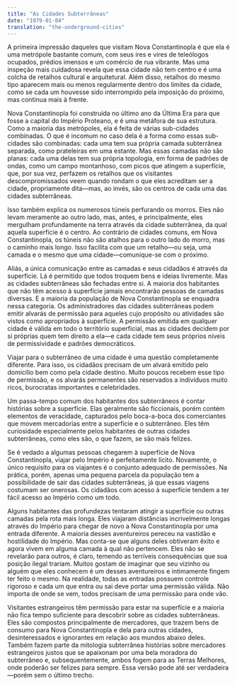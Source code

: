 ```yaml
---
title: "As Cidades Subterrâneas"
date: "1979-01-04"
translation: "the-underground-cities"
---
```


A primeira impressão daqueles que visitam Nova Constantinopla é que ela é uma metrópole bastante comum, com seus ires e vires de teleólogos ocupados, prédios imensos e um comércio de rua vibrante. Mas uma inspeção mais cuidadosa revela que essa cidade não tem centro e é uma colcha de retalhos cultural e arquitetural. Além disso, retalhos do mesmo tipo aparecem mais ou menos regularmente dentro dos limites da cidade, como se cada um houvesse sido interrompido pela imposição do próximo, mas continua mais à frente.

Nova Constantinopla foi construída no último ano da Última Era para que fosse a capital do Império Proteano, e é uma metáfora de sua estrutura. Como a maioria das metrópoles, ela é feita de várias sub-cidades combinadas. O que é incomum no caso dela é a forma como essas sub-cidades são combinadas: cada uma tem sua própria camada subterrânea separada, como prateleiras em uma estante. Mas essas camadas não são planas: cada uma delas tem sua própria topologia, em forma de padrões de ondas, como um campo montanhoso, com picos que atingem a superfície, que, por sua vez, perfazem os retalhos que os visitantes descompromissados veem quando rondam o que eles acreditam ser a cidade, propriamente dita—mas, ao invés, são os centros de cada uma das cidades subterrâneas.

Isso também explica os numerosos túneis perfurando os morros. Eles não levam meramente ao outro lado, mas, antes, e principalmente, eles mergulham profundamente na terra através da cidade subterrânea, da qual aquela superfície é o centro. Ao contrário de cidades comuns, em Nova Constantinopla, os túneis não são atalhos para o outro lado do morro, mas o caminho mais longo. Isso facilita com que um retalho—ou seja, uma camada e o mesmo que uma cidade—comunique-se com o próximo.

Aliás, a única comunicação entre as camadas e seus cidadãos é através da superfície. Lá é permitido que todos troquem bens e ideias livremente. Mas as cidades subterrâneas são fechadas entre si. A maioria dos habitantes que não têm acesso à superfície jamais encontrarão pessoas de camadas diversas. E a maioria da população de Nova Constantinopla se enquadra nessa categoria. Os administradores das cidades subterrâneas podem emitir alvarás de permissão para aqueles cujo propósito ou atividades são vistos como apropriados à superfície. A permissão emitida em qualquer cidade é válida em todo o território superficial, mas as cidades decidem por si próprias quem tem direito a ela—e cada cidade tem seus próprios níveis de permissividade e padrões democráticos.

Viajar para o subterrâneo de uma cidade é uma questão completamente diferente. Para isso, os cidadãos precisam de um alvará emitido pelo domicílio bem como pela cidade destino. Muito poucos recebem esse tipo de permissão, e os alvarás permanentes são reservados a indivíduos muito ricos, burocratas importantes e celebridades.

Um passa-tempo comum dos habitantes dos subterrâneos é contar histórias sobre a superfície. Elas geralmente são ficcionais, porém contém elementos de veracidade, capturados pelo boca-a-boca dos comerciantes que movem mercadorias entre a superfície e o subterrâneo. Eles têm curiosidade especialmente pelos habitantes de outras cidades subterrâneas, como eles são, o que fazem, se são mais felizes.

Se é vedado a algumas pessoas chegarem à superfície de Nova Constantinopla, viajar pelo Império é perfeitamente lícito. Novamente, o único requisito para os viajantes é o conjunto adequado de permissões. Na prática, porém, apenas uma pequena parcela da população tem a possibilidade de sair das cidades subterrâneas, já que essas viagens costumam ser onerosas. Os cidadãos com acesso à superfície tendem a ter fácil acesso ao Império como um todo.

Alguns habitantes das profundezas tentaram atingir a superfície ou outras camadas pela rota mais longa. Eles viajaram distâncias incrivelmente longas através do Império para chegar de novo a Nova Constantinopla por uma entrada diferente. A maioria desses aventureiros pereceu na vastidão e hostilidade do Império. Mas conta-se que alguns deles obtiveram êxito e agora vivem em alguma camada à qual não pertencem. Eles não se revelarão para outros, é claro, temendo as terríveis consequências que sua posição ilegal trariam. Muitos gostam de imaginar que seu vizinho ou alguém que eles conhecem é um desses aventureiros e intimamente fingem ter feito o mesmo. Na realidade, todas as entradas possuem controle rigoroso e cada um que entra ou sai deve portar uma permissão válida. Não importa de onde se vem, todos precisam de uma permissão para onde vão.

Visitantes estrangeiros têm permissão para estar na superfície e a maioria não fica tempo suficiente para descobrir sobre as cidades subterrâneas. Eles são compostos principalmente de mercadores, que trazem bens de consumo para Nova Constantinopla e dela para outras cidades, desinteressados e ignorantes em relação aos mundos abaixo deles. Também fazem parte da mitologia subterrânea histórias sobre mercadores estrangeiros justos que se apaixonam por uma bela moradora do subterrâneo e, subsequentemente, ambos fogem para as Terras Melhores, onde poderão ser felizes para sempre. Essa versão pode até ser verdadeira—porém sem o último trecho.